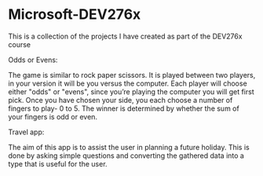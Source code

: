 # Microsoft-DEV276x

This is a collection of the projects I have created as part of the DEV276x course

Odds or Evens:

The game is similar to rock paper scissors. It is played between two players, in your version it will be you versus the computer. Each player will choose either "odds" or "evens", since you’re playing the computer you will get first pick. Once you have chosen your side, you each choose a number of fingers to play- 0 to 5. The winner is determined by whether the sum of your fingers is odd or even.

Travel app:

The aim of this app is to assist the user in planning a future holiday. This is done by asking simple questions and converting the gathered data into a type that is useful for the user.

